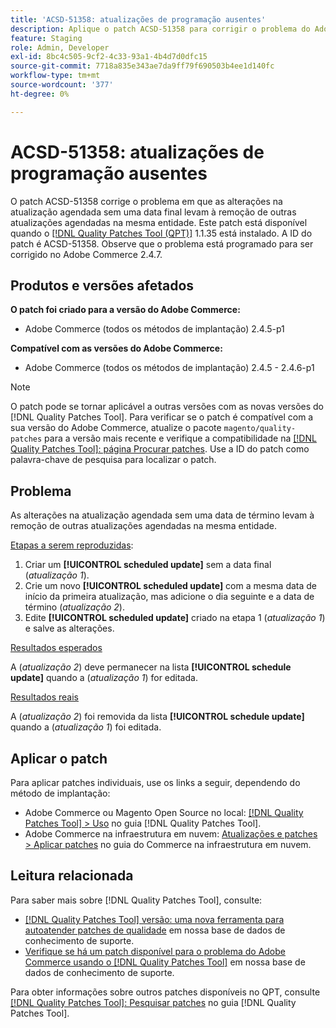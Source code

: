 ```yaml
---
title: 'ACSD-51358: atualizações de programação ausentes'
description: Aplique o patch ACSD-51358 para corrigir o problema do Adobe Commerce em que as alterações na atualização agendada sem uma data final levam à remoção de outras atualizações agendadas na mesma entidade.
feature: Staging
role: Admin, Developer
exl-id: 8bc4c505-9cf2-4c33-93a1-4b4d7d0dfc15
source-git-commit: 7718a835e343ae7da9ff79f690503b4ee1d140fc
workflow-type: tm+mt
source-wordcount: '377'
ht-degree: 0%

---
```


# ACSD-51358: atualizações de programação ausentes

O patch ACSD-51358 corrige o problema em que as alterações na atualização agendada sem uma data final levam à remoção de outras atualizações agendadas na mesma entidade. Este patch está disponível quando o [[!DNL Quality Patches Tool (QPT)]](/help/announcements/adobe-commerce-announcements/magento-quality-patches-released-new-tool-to-self-serve-quality-patches.md) 1.1.35 está instalado. A ID do patch é ACSD-51358. Observe que o problema está programado para ser corrigido no Adobe Commerce 2.4.7.

## Produtos e versões afetados

**O patch foi criado para a versão do Adobe Commerce:**

* Adobe Commerce (todos os métodos de implantação) 2.4.5-p1

**Compatível com as versões do Adobe Commerce:**

* Adobe Commerce (todos os métodos de implantação) 2.4.5 - 2.4.6-p1

>[!NOTE]
>
>O patch pode se tornar aplicável a outras versões com as novas versões do [!DNL Quality Patches Tool]. Para verificar se o patch é compatível com a sua versão do Adobe Commerce, atualize o pacote `magento/quality-patches` para a versão mais recente e verifique a compatibilidade na [[!DNL Quality Patches Tool]: página Procurar patches](https://experienceleague.adobe.com/tools/commerce-quality-patches/index.html). Use a ID do patch como palavra-chave de pesquisa para localizar o patch.

## Problema

As alterações na atualização agendada sem uma data de término levam à remoção de outras atualizações agendadas na mesma entidade.

<u>Etapas a serem reproduzidas</u>:

1. Criar um **[!UICONTROL scheduled update]** sem a data final (*atualização 1*).
1. Crie um novo **[!UICONTROL scheduled update]** com a mesma data de início da primeira atualização, mas adicione o dia seguinte e a data de término (*atualização 2*).
1. Edite **[!UICONTROL scheduled update]** criado na etapa 1 (*atualização 1*) e salve as alterações.

<u>Resultados esperados</u>

A (*atualização 2*) deve permanecer na lista **[!UICONTROL schedule update]** quando a (*atualização 1*) for editada.

<u>Resultados reais</u>

A (*atualização 2*) foi removida da lista **[!UICONTROL schedule update]** quando a (*atualização 1*) foi editada.

## Aplicar o patch

Para aplicar patches individuais, use os links a seguir, dependendo do método de implantação:

* Adobe Commerce ou Magento Open Source no local: [[!DNL Quality Patches Tool] > Uso](<https://experienceleague.adobe.com/docs/commerce-operations/tools/quality-patches-tool/usage.html>) no guia [!DNL Quality Patches Tool].
* Adobe Commerce na infraestrutura em nuvem: [Atualizações e patches > Aplicar patches](https://experienceleague.adobe.com/docs/commerce-cloud-service/user-guide/develop/upgrade/apply-patches.html) no guia do Commerce na infraestrutura em nuvem.

## Leitura relacionada

Para saber mais sobre [!DNL Quality Patches Tool], consulte:

* [[!DNL Quality Patches Tool] versão: uma nova ferramenta para autoatender patches de qualidade](/help/announcements/adobe-commerce-announcements/magento-quality-patches-released-new-tool-to-self-serve-quality-patches.md) em nossa base de dados de conhecimento de suporte.
* [Verifique se há um patch disponível para o problema do Adobe Commerce usando o [!DNL Quality Patches Tool]](/help/support-tools/patches-available-in-qpt-tool/check-patch-for-magento-issue-with-magento-quality-patches.md) em nossa base de dados de conhecimento de suporte.

Para obter informações sobre outros patches disponíveis no QPT, consulte [[!DNL Quality Patches Tool]: Pesquisar patches](<https://experienceleague.adobe.com/tools/commerce-quality-patches/index.html>) no guia [!DNL Quality Patches Tool].
